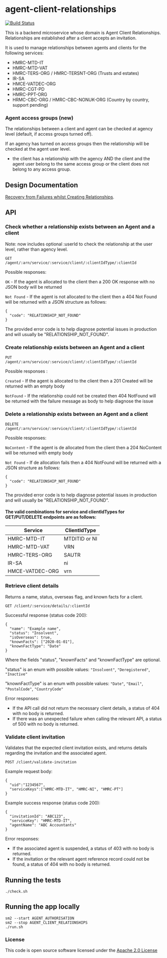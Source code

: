 # agent-client-relationships

[![Build Status](https://travis-ci.org/hmrc/agent-client-relationships.svg)](https://travis-ci.org/hmrc/agent-client-relationships)

This is a backend microservice whose domain is Agent Client Relationships. Relationships are established after a client accepts an invitation.

It is used to manage relationships between agents and clients for the following services:
 - HMRC-MTD-IT
 - HMRC-MTD-VAT
 - HMRC-TERS-ORG / HMRC-TERSNT-ORG (Trusts and estates)
 - IR-SA 
 - HMCE-VATDEC-ORG
 - HMRC-CGT-PD
 - HMRC-PPT-ORG
 - HRMC-CBC-ORG / HMRC-CBC-NONUK-ORG (Country by country, support pending)

### Agent access groups (new)

The relationships between a client and agent can be checked at agency level (default, if access groups turned off).

If an agency has turned on access groups then the relationship will be checked at the agent user level.
* the client has a relationship with the agency AND the client and the agent user belong to the same access group or the client does not belong to any access group.

## Design Documentation

[Recovery from Failures whilst Creating Relationships](docs/recovery.md).

## API

### Check whether a relationship exists between an Agent and a client

Note: now includes optional :userId to check the relationship at the user level, rather than agency level.

`GET              /agent/:arn/service/:service/client/:clientIdType/:clientId`

Possible responses:

`OK` - If the agent is allocated to the client then a 200 OK response with no JSON body will be returned 

`Not Found` - If the agent is not allocated to the client then a 404 Not Found will be returned with a JSON structure as follows:

    {
      "code": "RELATIONSHIP_NOT_FOUND"
    }

The provided error code is to help diagnose potential issues in production and will usually be "RELATIONSHIP_NOT_FOUND".

### Create relationship exists between an Agent and a client
`PUT              /agent/:arn/service/:service/client/:clientIdType/:clientId`

Possible responses :
 
 `Created` - If the agent is allocated to the client then a 201 Created will be returned with an empty body
 
 `NotFound` - If the relationship could not be created then 404 NotFound will be returned with the failure message 
 as body to help diagnose the issue
 
### Delete a relationship exists between an Agent and a client
`DELETE           /agent/:arn/service/:service/client/:clientIdType/:clientId`

Possible responses:

`NoContent` - If the agent is de allocated from the client then a 204 NoContent will be returned with empty body

`Not Found` - If de allocation fails then a 404 NotFound will be returned with a JSON structure as follows:

    {
      "code": "RELATIONSHIP_NOT_FOUND"
    }

The provided error code is to help diagnose potential issues in production and will usually be "RELATIONSHIP_NOT_FOUND". 

#### The valid combinations for service and clientIdTypes for GET/PUT/DELETE endpoints are as follows: 

 | Service         | ClientIdType |
 | -------------   | ------------ |
 | HMRC-MTD-IT     | MTDITID or NI|
 | HMRC-MTD-VAT    | VRN          |
 | HMRC-TERS-ORG   | SAUTR        |
 | IR-SA           | ni           |
 | HMCE-VATDEC-ORG | vrn          |

### Retrieve client details

Returns a name, status, overseas flag, and known facts for a client.

`GET /client/:service/details/:clientId`

Successful response (status code 200):
```
{
  "name": "Example name",
  "status": "Insolvent",
  "isOverseas": true,
  "knownFacts": ["2020-01-01"],
  "knownFactType": "Date"
}
```
Where the fields "status", "knownFacts" and "knownFactType" are optional.

"status" is an enum with possible values: `"Insolvent"`, `"Deregistered"`, `"Inactive"`

"knownFactType" is an enum with possible values: `"Date"`, `"Email"`, `"PostalCode"`, `"CountryCode"`

Error responses:
- If the API call did not return the necessary client details, a status of 404 with no body is returned.
- If there was an unexpected failure when calling the relevant API, a status of 500 with no body is returned.

### Validate client invitation

Validates that the expected client invitation exists, and returns details regarding the invitation and the associated agent. 

`POST /client/validate-invitation`

Example request body:
```
{
  "uid":"1234567",
  "serviceKeys":["HMRC-MTD-IT", "HMRC-NI", "HMRC-PT"]
}
```

Example success response (status code 200):
```
{
  "invitationId": "ABC123",
  "serviceKey": "HMRC-MTD-IT",
  "agentName": "ABC Accountants"
}
```

Error responses:
- If the associated agent is suspended, a status of 403 with no body is returned.
- If the invitation or the relevant agent reference record could not be found, a status of 404 with no body is returned.

## Running the tests

    ./check.sh


## Running the app locally

    sm2 --start AGENT_AUTHORISATION
    sm2 --stop AGENT_CLIENT_RELATIONSHIPS
    ./run.sh

### License

This code is open source software licensed under the [Apache 2.0 License]("http://www.apache.org/licenses/LICENSE-2.0.html")

